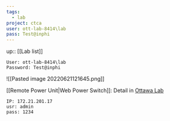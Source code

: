 ```yaml
---
tags:
  - lab
project: ctca
user: ott-lab-8414\lab
pass: Test@inphi
---
```

up:: [[Lab list]]

```
User: ott-lab-8414\lab
Password: Test@inphi
```

![[Pasted image 20220621121645.png]]

[[Remote Power Unit|Web Power Switch]]: Detail in [Ottawa Lab](https://ewiki.marvell.com/display/ODSP/Ottawa+Lab)
```
IP: 172.21.201.17
usr: admin
pass: 1234
```